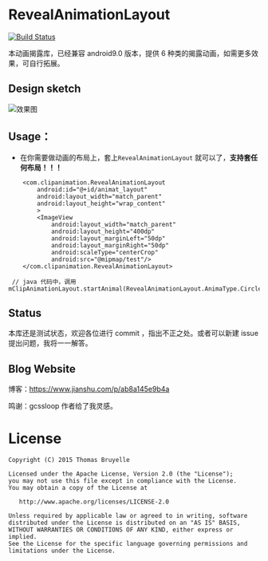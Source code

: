 

# RevealAnimationLayout
[![Build Status](https://api.travis-ci.org/tbruyelle/RxPermissions.svg?branch=master)](https://travis-ci.org/tbruyelle/RxPermissions)

本动画揭露库，已经兼容 android9.0 版本，提供 6 种类的揭露动画，如需更多效果，可自行拓展。


## Design sketch
![效果图](https://upload-images.jianshu.io/upload_images/2788235-6f59dfb29fc8aeb3.gif?imageMogr2/auto-orient/strip)



## Usage：
- 在你需要做动画的布局上，套上```RevealAnimationLayout``` 就可以了，**支持套任何布局！！！**

```
    <com.clipanimation.RevealAnimationLayout
        android:id="@+id/animat_layout"
        android:layout_width="match_parent"
        android:layout_height="wrap_content"
        >
        <ImageView
            android:layout_width="match_parent"
            android:layout_height="400dp"
            android:layout_marginLeft="50dp"
            android:layout_marginRight="50dp"
            android:scaleType="centerCrop"
            android:src="@mipmap/test"/>
    </com.clipanimation.RevealAnimationLayout>

 // java 代码中，调用
mClipAnimationLayout.startAnimal(RevealAnimationLayout.AnimaType.Circle);
```

## Status
本库还是测试状态，欢迎各位进行 commit ，指出不正之处。或者可以新建 issue 提出问题，我将一一解答。



## Blog Website
博客：https://www.jianshu.com/p/ab8a145e9b4a

鸣谢：gcssloop 作者给了我灵感。


# License

```
Copyright (C) 2015 Thomas Bruyelle

Licensed under the Apache License, Version 2.0 (the "License");
you may not use this file except in compliance with the License.
You may obtain a copy of the License at

   http://www.apache.org/licenses/LICENSE-2.0

Unless required by applicable law or agreed to in writing, software
distributed under the License is distributed on an "AS IS" BASIS,
WITHOUT WARRANTIES OR CONDITIONS OF ANY KIND, either express or implied.
See the License for the specific language governing permissions and
limitations under the License.
```



